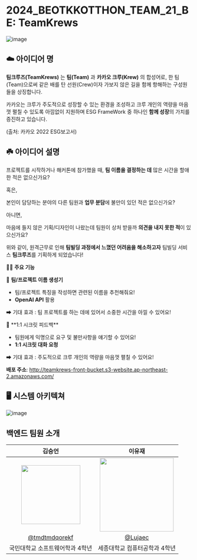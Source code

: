# 2024_BEOTKKOTTHON_TEAM_21_BE: TeamKrews
![image](https://github.com/goormthon-Univ/2024_BEOTKKOTTHON_TEAM_21_BE/assets/62204810/3eca2371-577e-4a96-91e6-39dc0793fe0c)


## ☁️ **아이디어 명**

**팀크루즈(TeamKrews)** 는 **팀(Team)** 과 **카카오 크루(Krew)** 의 합성어로, 한 팀(Team)으로써 같은 배를 탄 선원(Crew)이자 가보지 않은 길을 함께 항해하는 구성원들을 상징합니다.

카카오는 크루가 주도적으로 성장할 수 있는 환경을 조성하고 크루 개인의 역량을 마음껏 펼칠 수 있도록 아낌없이 지원하며 ESG FrameWork 중 하나인 **함께 성장**의 가치를 증진하고 있습니다.

(출처: 카카오 2022 ESG보고서)


## ☘️ **아이디어 설명**

프로젝트를 시작하거나 해커톤에 참가했을 때, **팀 이름을 결정하는 데** 많은 시간을 할애한 적은 없으신가요?

혹은,

본인이 담당하는 분야의 다른 팀원과 **업무 분담**에 불만이 있던 적은 없으신가요?

아니면,

마음에 들지 않은 기획/디자인이 나왔는데 팀원이 상처 받을까 **의견을 내지 못한 적**이 있으신가요?

위와 같이, 원격근무로 인해 **팀빌딩 과정에서 느꼈던 어려움을 해소하고자** 팀빌딩 서비스 **팀크루즈**를 기획하게 되었습니다!

👨‍💻 **주요 기능** 


📌 **팀/프로젝트 이름 생성기**

- 팀/프로젝트 특징을 작성하면 관련된 이름을 추천해줘요!
- **OpenAI API** 활용

➡ 기대 효과 : 팀 프로젝트를 하는 데에 있어서 소중한 시간을 아낄 수 있어요!

</aside>

<aside>
📌 **1:1 시크릿 피드백**

- 팀원에게 익명으로 요구 및 불만사항을 얘기할 수 있어요!
- **1:1 시크릿 대화 요청**

➡ 기대 효과 : 주도적으로 크루 개인의 역량을 마음껏 펼칠 수 있어요!

**배포 주소**: http://teamkrews-front-bucket.s3-website.ap-northeast-2.amazonaws.com/ 


## 🖥 시스템 아키텍쳐
![image](https://github.com/goormthon-Univ/2024_BEOTKKOTTHON_TEAM_21_BE/assets/62204810/82193082-26d2-4b42-9479-50802f9a6fcd)

## 백엔드 팀원 소개

|       김승언        |       이유재        |                                                                                                               
| :---------------------------------------------------------------------: | :---------------------------------------------------------------------: |
|   <img width="160px" src="https://github.com/goormthon-Univ/2024_BEOTKKOTTHON_TEAM_21_BE/assets/119438312/859fe190-b0fa-4c48-809f-b8320b49f4e1" > |             <img width="200px" src="https://github.com/goormthon-Univ/2024_BEOTKKOTTHON_TEAM_21_BE/assets/119438312/52ae46d8-935a-4ce4-8228-e8c25b05dcda" >    |
|   [@tmdtmdqorekf](https://github.com/tmdtmdqorekf)   |    [@Lujaec](https://github.com/Lujaec)  |
| 국민대학교 소프트웨어학과 4학년 | 세종대학교 컴퓨터공학과 4학년 |

